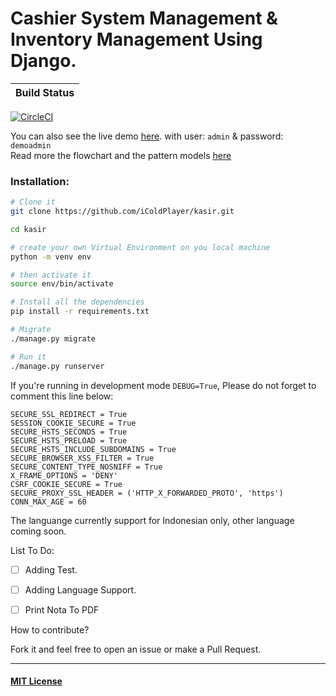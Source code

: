 # Cashier System Management & Inventory Management Using Django.


| Build Status      |
| ----------- | 
[![CircleCI](https://circleci.com/gh/iColdPlayer/Cashier/tree/master.svg?style=svg&circle-token=4f154d06f362677227578c720f589ec04968e23b)](https://circleci.com/gh/iColdPlayer/Cashier/tree/master)



You can also see the live demo [here](https://kasir.herokuapp.com). with user: `admin` & password: `demoadmin` <br>
Read more the flowchart and the pattern models [here](/cashierModel.md)


### Installation:
```bash
# Clone it
git clone https://github.com/iColdPlayer/kasir.git

cd kasir

# create your own Virtual Environment on you local machine
python -m venv env

# then activate it
source env/bin/activate

# Install all the dependencies
pip install -r requirements.txt

# Migrate 
./manage.py migrate

# Run it
./manage.py runserver

```

If you're running in development mode `DEBUG=True`, Please do not forget to comment this line below:

```
SECURE_SSL_REDIRECT = True
SESSION_COOKIE_SECURE = True
SECURE_HSTS_SECONDS = True
SECURE_HSTS_PRELOAD = True
SECURE_HSTS_INCLUDE_SUBDOMAINS = True
SECURE_BROWSER_XSS_FILTER = True
SECURE_CONTENT_TYPE_NOSNIFF = True
X_FRAME_OPTIONS = 'DENY'
CSRF_COOKIE_SECURE = True
SECURE_PROXY_SSL_HEADER = ('HTTP_X_FORWARDED_PROTO', 'https')
CONN_MAX_AGE = 60
```

The languange currently support for Indonesian only, other language coming soon.

List To Do:

* [ ] Adding Test.
* [ ] Adding Language Support.
* [ ] Print Nota To PDF


How to contribute?

Fork it and feel free to open an issue or make a Pull Request.

---

#### [MIT License](https://github.com/iColdPlayer/Cashier/blob/master/LICENSE)

